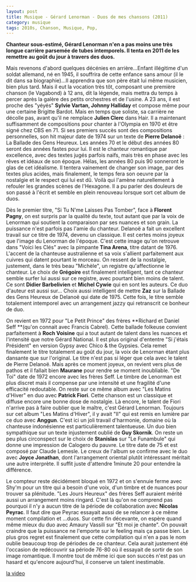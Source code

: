 ```yaml
---
layout: post
title: Musique - Gérard Lenorman - Duos de mes chansons (2011)
category: musique
tags: 2010s, Chanson, Musique, Pop, 
---
```

**Chanteur sous-estimé, Gérard Lenorman n'en a pas moins une très longue carrière parsemée de tubes intemporels. Il tenta en 2011 de les remettre au goût du jour à travers des duos.**

Mais revenons d'abord quelques décénies en arrière...Enfant illégitime d'un soldat allemand, né en 1945, il souffrira de cette enfance sans amour (il le dit dans sa biographie)...Il apprendra que son père était lui même musicien, bien plus tard. Mais il eut la vocation très tôt, composant une première chanson (le Vagabond) à 12 ans, dit la légende, mais mettra du temps à percer après la galère des petits orchestres et de l'usine. A 23 ans, il est proche des "yéyés" **Sylvie Vartan, Johnny Halliday** et compose même pour une certaine Brigitte Bardot. Mais en temps que soliste, sa carrière ne décolle pas, avant qu'il ne remplace **Julien Clerc** dans Hair. Il a maintenant suffisamment de compositions pour chanter à l'Olympia en 1970 et être signé chez CBS en 71. Si ses premiers succès sont des compositions personnelles, son hit majeur date de 1974 sur un texte de **Pierre Delanoë** : La Ballade des Gens Heureux. Les années 70 et le début des années 80 seront des années fastes pour lui. Il est le chanteur romantique par excellence, avec des textes jugés parfois naifs, mais très en phase avec les rêves et idéaux de son époque. Hélas, les années 80 puis 90 sonneront le glas de cet idéalisme. Il tentera vainement de changer son image, par des textes plus acides, mais finalement, le temps fera son oeuvre par la nostalgie et le respect qui lui est dû. Voilà qui l'amène naturellement à refouler les grandes scènes de l'Hexagone. Il a pu parler des douleurs de son passé à l'écrit et semble en plein renouveau lorsque sort cet album de duos.

Dès le premier titre, "Si Tu N'me Laisses Pas Tomber", face à **Florent Pagny**, on est surpris par la qualité du texte, tout autant que par la voix de Lenorman qui soutient la comparaison par ses nuances et son grain. La puissance n'est parfois pas l'amie du chanteur. Delanoë a fait un excellent travail sur ce titre de 1974, devenu un classique. Il est certes moins joyeux que l'image du Lenorman de l'époque. C'est cette image qu'on retrouve dans "Voici les Clés" avec la pimpante **Tina Arena**, titre datant de 1976. L'accent de la chanteuse australienne et sa voix s'allient parfaitement aux cuivres qui datent pourtant le morceau. On ressent de la nostalgie, justement, dans le très beau "Michèle", un registre qu'affectionne le chanteur. Le choix de **Grégoire** est finalement intelligent, tant ce chanteur semble surfer lui aussi sur ce registre, avec pourtant bien moins de talent. Ce sont **Didier Barbelivien** et **Michel Cywie** qui en sont les auteurs. Ce duo d'auteur est aussi sur... Choix aussi intelligent de mettre **Zaz** sur la Ballade des Gens Heureux de Delanoë qui date de 1975. Cette fois, le titre semble totalement intemporel avec un arrangement jazzy qui retranscrit ce bonheur de duo.

On revient en 1972 pour "Le Petit Prince" des frères **Richard et Daniel Seff **(qu'on connait avec Francis Cabrel). Cette ballade folkeuse convient parfaitement à **Roch Voisine** qui a tout autant de talent dans les nuances et l'intensité que notre Gérard National. Il est plus original d'ententre "Si j'étais Président" en version Gypsy avec Chico &amp; the Gypsies. Cela remet finalement le titre totalement au goût du jour, la voix de Lenorman étant plus dansante que sur l'original. Le titre n'est pas si léger que cela avec le talent de Pierre Delanoë. Mais après ce moment joyeux, on revient vers plus de pathos et il fallait bien **Maurane** pour rendre se moment inoubliable. "De Toi" date de 1972 encore avec les frères Seff. Le timbre de Lenorman est plus discret mais il compense par une intensité et une fragilité d'une efficacité redoutable. On reste sur ce même album avec "Les Matins d'Hiver" en duo avec **Patrick Fiori**. Cette chanson est un classique et diffuse encore une bonne dose de nostalgie. Là encore, le talent de Fiori n'arrive pas à faire oublier que le maître, c'est Gérard Lenorman. Toujours sur cet album "Les Matins d'Hiver", il y avait "Il" qui est remis en lumière par ce duo avec **Anggun**. C'est ici un joli travail d'harmonie, domaine où la chanteuse indonésienne est particulièrement talentueuse. Un duo bien sympathique sur un texte injustement oublié de **Guy Skornik**. On reste un peu plus circonspect sur le choix de **Stanislas** sur "Le Funambule" qui donne une impression de Calogero du pauvre. Le titre date de 75 et est composé par Claude Lemesle. Le creux de l'album se confirme avec le duo avec **Joyce Jonathan**, dont l'arrangement oriental plutôt intéressant méritait une autre interprète. Il suffit juste d'attendre 1minute 20 pour entendre la différence.

Le compteur reste décidément bloqué en 1972 et on s'ennuie ferme avec Shy'm pour un titre qui a besoin d'une voix, d'un timbre et de nuances pour trouver sa plénitude. "Les Jours Heureux" des frères Seff auraient mérité aussi un arrangement moins ringard. C'est là qu'on ne comprend pas pourquoi il n'y a aucun titre de la période de collaboration avec **Nicolas Peyrac**. Il faut dire que Peyrac essayait aussi de se relancer à ce même moment compilation et ...duos. Sur cette fin décevante, on espère quand même mieux du duo avec Amaury Vassili sur "Et moi je chante". On pouvait craindre que la puissance ne l'emporte sur le feeling mais ça passe bien. Le plus gros regret est finalement que cette compilation qui n'en a pas le nom oublie beaucoup trop de périodes de ce chanteur. Cela aurait justement été l'occasion de redécouvrir sa période 76-80 où il essayait de sortir de son image romantique. Il montre tout de même ici que son succès n'est pas un hasard et qu'encore aujourd'hui, il conserve un talent inestimable.

[la video](https://www.youtube.com/watch?v=CYexyPKmVWQ)

